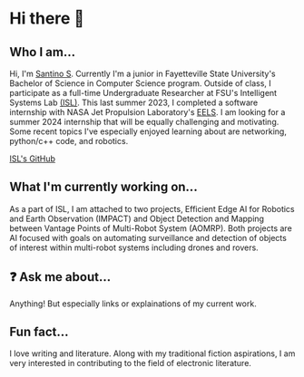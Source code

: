 # Hi there 👋

## Who I am...
Hi, I'm [Santino S](https://www.linkedin.com/in/santino-sini-53450811b/). Currently I'm a junior in Fayetteville State University's Bachelor of Science in Computer Science program. Outside of class, I participate as a full-time Undergraduate Researcher at FSU's Intelligent Systems Lab [(ISL)](https://www.uncfsu.edu/academics/colleges-schools-and-departments/lloyd-college-of-health-science-and-technology/department-of-mathematics-and-computer-science/intelligent-systems-laboratory). This last summer 2023, I completed a software internship with NASA Jet Propulsion Laboratory's [EELS](https://www.jpl.nasa.gov/robotics-at-jpl/eels). I am looking for a summer 2024 internship that will be equally challenging and motivating. Some recent topics I've especially enjoyed learning about are networking, python/c++ code, and robotics.

[ISL's GitHub](https://github.com/ISL-INTELLIGENT-SYSTEMS-LAB)

## What I'm currently working on...
As a part of ISL, I am attached to two projects, Efficient Edge AI for Robotics and Earth Observation (IMPACT) and Object Detection and Mapping between Vantage Points of Multi-Robot System (AOMRP). Both projects are AI focused with goals on automating surveillance and detection of objects of interest within multi-robot systems including drones and rovers.

## ❓ Ask me about...
Anything! But especially links or explainations of my current work.

## Fun fact...
I love writing and literature. Along with my traditional fiction aspirations, I am very interested in contributing to the field of electronic literature. 

<!--
**oTinoSan/oTinoSan** is a ✨ _special_ ✨ repository because its `README.md` (this file) appears on your GitHub profile.

Here are some ideas to get you started:

- 🔭 I’m currently working on ...
- 🌱 I’m currently learning ...
- 👯 I’m looking to collaborate on ...
- 🤔 I’m looking for help with ...
- 💬 Ask me about ...
- 📫 How to reach me: ...
- 😄 Pronouns: ...
- ⚡ Fun fact: ...
-->
